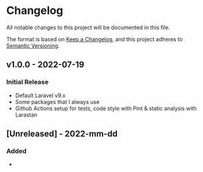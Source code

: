 # Changelog

All notable changes to this project will be documented in this file.

The format is based on [Keep a Changelog](https://keepachangelog.com/en/1.0.0/),
and this project adheres to [Semantic Versioning](https://semver.org/spec/v2.0.0.html).

## v1.0.0 - 2022-07-19

### Initial Release

- Default Laravel v9.x
- Some packages that I always use
- Github Actions setup for tests, code style with Pint & static analysis with Larastan

## [Unreleased] - 2022-mm-dd

### Added

- 
